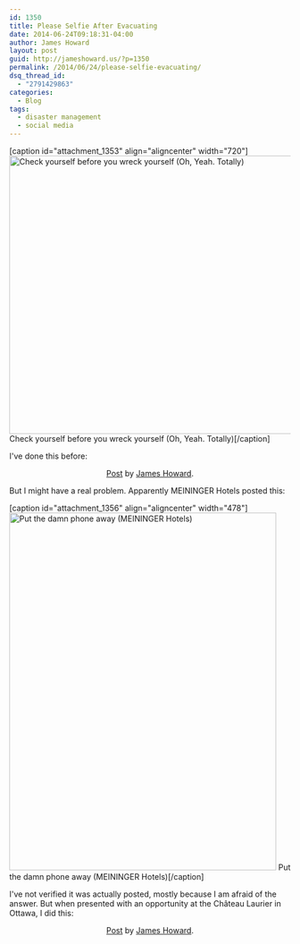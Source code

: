 ```yaml
---
id: 1350
title: Please Selfie After Evacuating
date: 2014-06-24T09:18:31-04:00
author: James Howard
layout: post
guid: http://jameshoward.us/?p=1350
permalink: /2014/06/24/please-selfie-evacuating/
dsq_thread_id:
  - "2791429863"
categories:
  - Blog
tags:
  - disaster management
  - social media
---
```

[caption id="attachment_1353" align="aligncenter" width="720"]<a href="https://jameshoward.us/wp-content/uploads/2014/06/earthquake-run-for-cover-before-facebook.jpg"><img src="https://jameshoward.us/wp-content/uploads/2014/06/earthquake-run-for-cover-before-facebook.jpg" alt="Check yourself before you wreck yourself (Oh, Yeah. Totally)" width="720" height="498" class="size-full wp-image-1353" /></a> Check yourself before you wreck yourself (Oh, Yeah. Totally)[/caption]

I've done this before:

<center><div id="fb-root"></div> <script>(function(d, s, id) { var js, fjs = d.getElementsByTagName(s)[0]; if (d.getElementById(id)) return; js = d.createElement(s); js.id = id; js.src = "//connect.facebook.net/en_US/all.js#xfbml=1"; fjs.parentNode.insertBefore(js, fjs); }(document, 'script', 'facebook-jssdk'));</script>
<div class="fb-post" data-href="https://www.facebook.com/howardjp/posts/511177486302" data-width="466"><div class="fb-xfbml-parse-ignore"><a href="https://www.facebook.com/howardjp/posts/511177486302">Post</a> by <a href="https://www.facebook.com/howardjp">James Howard</a>.</div></div></center>

But I might have a real problem.  Apparently MEININGER Hotels posted this:

[caption id="attachment_1356" align="aligncenter" width="478"]<a href="https://jameshoward.us/wp-content/uploads/2014/06/dc3cb935a216d8d1449adf36533a2f0a.jpg"><img src="https://jameshoward.us/wp-content/uploads/2014/06/dc3cb935a216d8d1449adf36533a2f0a.jpg" alt="Put the damn phone away (MEININGER Hotels)" width="478" height="640" class="size-full wp-image-1356" /></a> Put the damn phone away (MEININGER Hotels)[/caption]

I've not verified it was actually posted, mostly because I am afraid of the answer.  But when presented with an opportunity at the Château Laurier in Ottawa, I did this:

<center><div id="fb-root"></div> <script>(function(d, s, id) { var js, fjs = d.getElementsByTagName(s)[0]; if (d.getElementById(id)) return; js = d.createElement(s); js.id = id; js.src = "//connect.facebook.net/en_US/all.js#xfbml=1"; fjs.parentNode.insertBefore(js, fjs); }(document, 'script', 'facebook-jssdk'));</script>
<div class="fb-post" data-href="https://www.facebook.com/photo.php?v=526845801872" data-width="466"><div class="fb-xfbml-parse-ignore"><a href="https://www.facebook.com/photo.php?v=526845801872">Post</a> by <a href="https://www.facebook.com/howardjp">James Howard</a>.</div></div></center>
